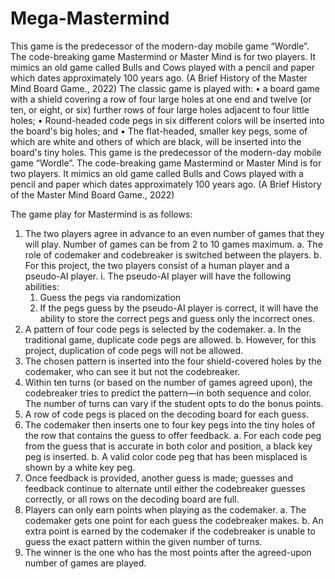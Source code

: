 # Mega-Mastermind
This game is the predecessor of the modern-day mobile game “Wordle”. The code-breaking game Mastermind or Master Mind is for two players. It mimics an old game called Bulls and Cows played with a pencil and paper which dates approximately 100 years ago. (A Brief History of the Master Mind Board Game., 2022)
The classic game is played with:
• a board game with a shield covering a row of four large holes at one end and twelve (or ten, or eight, or six) further rows of four large holes adjacent to four little holes;
• Round-headed code pegs in six different colors will be inserted into the board's big holes; and
• The flat-headed, smaller key pegs, some of which are white and others of which are black, will be inserted into the board's tiny holes.
This game is the predecessor of the modern-day mobile game “Wordle”. The code-breaking game Mastermind or Master Mind is for two players. It mimics an old game called Bulls and Cows played with a pencil and paper which dates approximately 100 years ago. (A Brief History of the Master Mind Board Game., 2022)

The game play for Mastermind is as follows:

1. The two players agree in advance to an even number of games that they will play. Number of games can be from 2 to 10 games maximum.
  a. The role of codemaker and codebreaker is switched between the players.
  b. For this project, the two players consist of a human player and a pseudo-AI player.
    i. The pseudo-AI player will have the following abilities:
      1. Guess the pegs via randomization
      2. If the pegs guess by the pseudo-AI player is correct, it will have the ability to store the correct pegs and guess only the incorrect ones.
2. A pattern of four code pegs is selected by the codemaker.
  a. In the traditional game, duplicate code pegs are allowed.
  b. However, for this project, duplication of code pegs will not be allowed.
3. The chosen pattern is inserted into the four shield-covered holes by the codemaker, who can see it but not the codebreaker.
4. Within ten turns (or based on the number of games agreed upon), the codebreaker tries to predict the pattern—in both sequence and color.
The number of turns can vary if the student opts to do the bonus points.
5. A row of code pegs is placed on the decoding board for each guess.
6. The codemaker then inserts one to four key pegs into the tiny holes of the row that contains the guess to offer feedback.
  a. For each code peg from the guess that is accurate in both color and position, a black key peg is inserted.
  b. A valid color code peg that has been misplaced is shown by a white key peg.
7. Once feedback is provided, another guess is made; guesses and feedback continue to alternate until either the codebreaker guesses correctly, or all rows on the decoding board are full.
8. Players can only earn points when playing as the codemaker.
  a. The codemaker gets one point for each guess the codebreaker makes.
  b. An extra point is earned by the codemaker if the codebreaker is unable to guess the exact pattern within the given number of turns.
9. The winner is the one who has the most points after the agreed-upon number of games are played.
